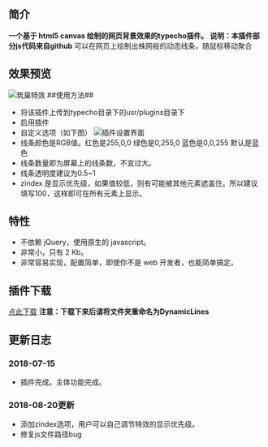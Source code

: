 ## 简介 ##
**一个基于 html5 canvas 绘制的网页背景效果的typecho插件。**
**说明：本插件部分js代码来自github**
可以在网页上绘制出蛛网般的动态线条，随鼠标移动聚合
## 效果预览 ##
![筑巢特效][2]
##使用方法##

 - 将该插件上传到typecho目录下的usr/plugins目录下
 - 启用插件
 - 自定义选项（如下图）
![插件设置界面][4]
 - 线条颜色是RGB值。红色是255,0,0 绿色是0,255,0 蓝色是0,0,255 默认是蓝色
 - 线条数量即为屏幕上的线条数，不宜过大。
 - 线条透明度建议为0.5~1
 - zindex 是显示优先级，如果值较低，则有可能被其他元素遮盖住。所以建议填写100，这样即可在所有元素上显示。
## 特性 ##
 - 不依赖 jQuery，使用原生的 javascript。
 - 非常小，只有 2 Kb。
 - 非常容易实现，配置简单，即使你不是 web 开发者，也能简单搞定。
## 插件下载 ##
[点此下载][5]
**注意：下载下来后请将文件夹重命名为DynamicLines**
## 更新日志 ##
### 2018-07-15 ###
- 插件完成。主体功能完成。
### 2018-08-20更新 ###
 - 添加zindex选项，用户可以自己调节特效的显示优先级。
 - 修复js文件路径bug


  [1]: http://www.changjiangblog.top
  [2]: http://ww1.sinaimg.cn/large/0079MVdAly1ft8lqah3tmg31gi0q34ne.gif
  [3]: http://www.changjiangblog.top/canvas-nest.html
  [4]: http://ww1.sinaimg.cn/large/0079MVdAly1ft8lvqp7lmj31hc0pg76l.jpg
  [5]: https://github.com/changjiangblog/DynamicLines-typecho-plugin/archive/master.zip
  [6]: https://github.com/changjiangblog/DynamicLines-typecho-plugin
  [7]: http://ww1.sinaimg.cn/large/0079MVdAly1ft8mgddx8wj313a0gj40l.jpg
  [8]: https://creativecommons.org/licenses/by-nc/4.0/
